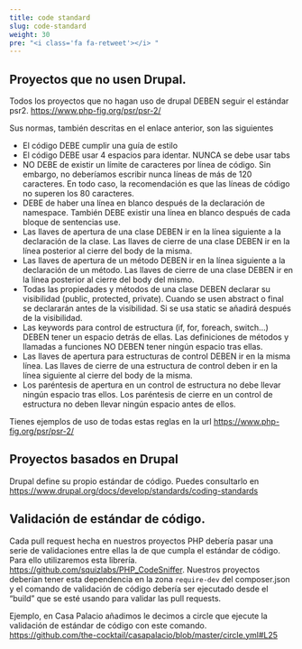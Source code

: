 ```yaml
---
title: code standard
slug: code-standard
weight: 30
pre: "<i class='fa fa-retweet'></i> "
---
```


## Proyectos que no usen Drupal. 

Todos los proyectos que no hagan uso de drupal DEBEN seguir el estándar psr2. https://www.php-fig.org/psr/psr-2/

Sus normas, también descritas en el enlace anterior, son las siguientes

* El código DEBE cumplir una guía de estilo
* El código DEBE usar 4 espacios para identar. NUNCA se debe usar tabs
* NO DEBE de existir un límite de caracteres por línea de código. Sin embargo, no deberíamos escribir nunca líneas de más de 120 caracteres. En todo caso, la recomendación es que las líneas de código no superen los 80 caracteres. 
* DEBE de haber una línea en blanco después de la declaración de namespace. También DEBE existir una línea en blanco después de cada bloque de sentencias use. 
* Las llaves de apertura de una clase DEBEN ir en la línea siguiente a la declaración de la clase. Las llaves de cierre de una clase DEBEN ir en la línea posterior al cierre del body de la misma. 
* Las llaves de apertura de un método DEBEN ir en la línea siguiente a la declaración de un método. Las llaves de cierre de una clase DEBEN ir en la línea posterior al cierre del body del mismo. 
* Todas las propiedades y métodos de una clase DEBEN declarar su visibilidad (public, protected, private). Cuando se usen abstract o final se declararán antes de la visibilidad. Si se usa static se añadirá después de la visibilidad. 
* Las keywords para control de estructura (if, for, foreach, switch…) DEBEN tener un espacio detrás de ellas. Las definiciones de métodos y llamadas a funciones NO DEBEN tener ningún espacio tras ellas. 
* Las llaves de apertura para estructuras de control DEBEN ir en la misma línea. Las llaves de cierre de una estructura de control deben ir en la línea siguiente al cierre del body de la misma. 
* Los paréntesis de apertura en un control de estructura no debe llevar ningún espacio tras ellos. Los paréntesis de cierre en un control de estructura no deben llevar ningún espacio antes de ellos. 

Tienes ejemplos de uso de todas estas reglas en la url https://www.php-fig.org/psr/psr-2/

## Proyectos basados en Drupal

Drupal define su propio estándar de código. Puedes consultarlo en https://www.drupal.org/docs/develop/standards/coding-standards

## Validación de estándar de código. 

Cada pull request hecha en nuestros proyectos PHP debería pasar una serie de validaciones entre ellas la de que cumpla el estándar de código. 
Para ello utilizaremos esta librería. https://github.com/squizlabs/PHP_CodeSniffer. 
Nuestros proyectos deberían tener esta dependencia en la zona `require-dev` del composer.json y el comando de validación de código debería ser ejecutado desde el “build” que se esté usando para validar las pull requests. 

Ejemplo, en Casa Palacio añadimos le decimos a circle que ejecute la validación de estándar de código con este comando. 
https://github.com/the-cocktail/casapalacio/blob/master/circle.yml#L25
